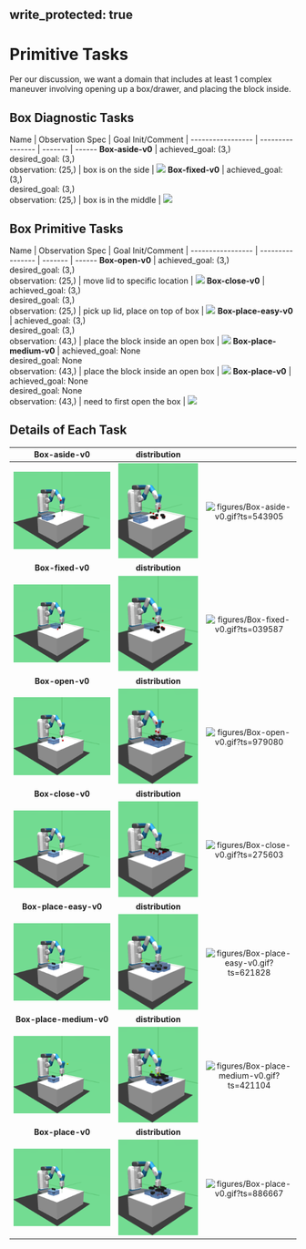 
write_protected: true
---

# Primitive Tasks

Per our discussion, we want a domain that includes at least 1 complex maneuver 
involving opening up a box/drawer, and placing the block inside. 

## Box Diagnostic Tasks
Name                     | Observation Spec                  | Goal Init/Comment     | 
-----------------        | ----------------                  | -------               | ------
**Box-aside-v0**         | achieved_goal: (3,)<br>desired_goal: (3,)<br>observation: (25,)    | box is on the side    | ![](figures/Box-aside-v0.gif)
**Box-fixed-v0**        | achieved_goal: (3,)<br>desired_goal: (3,)<br>observation: (25,)     | box is in the middle  | ![](figures/Box-fixed-v0.gif)

## Box Primitive Tasks

Name                     | Observation Spec                    | Goal Init/Comment                  | 
-----------------        | ----------------                    | -------                            | ------
**Box-open-v0**          | achieved_goal: (3,)<br>desired_goal: (3,)<br>observation: (25,)       | move lid to specific location      | ![](figures/Box-open-v0.gif)
**Box-close-v0**         | achieved_goal: (3,)<br>desired_goal: (3,)<br>observation: (25,)      | pick up lid, place on top of box   | ![](figures/Box-close-v0.gif)
**Box-place-easy-v0**    | achieved_goal: (3,)<br>desired_goal: (3,)<br>observation: (43,) | place the block inside an open box | ![](figures/Box-place-easy-v0.gif)
**Box-place-medium-v0**  | achieved_goal: None<br>desired_goal: None<br>observation: (43,) | place the block inside an open box | ![](figures/Box-place-medium-v0.gif)
**Box-place-v0**         | achieved_goal: None<br>desired_goal: None<br>observation: (43,)      | need to first open the box         | ![](figures/Box-place-v0.gif)

## Details of Each Task

| **Box-aside-v0** | **distribution** |   |
|:----------------:|:----------------:|:-:|
| ![figures/Box-aside-v0_init.png?ts=335480](figures/Box-aside-v0_init.png?ts=335480) | ![figures/Box-aside-v0_reset.png?ts=467326](figures/Box-aside-v0_reset.png?ts=467326) | ![figures/Box-aside-v0.gif?ts=543905](figures/Box-aside-v0.gif?ts=543905) |
| **Box-fixed-v0** | **distribution** |   |
| ![figures/Box-fixed-v0_init.png?ts=926958](figures/Box-fixed-v0_init.png?ts=926958) | ![figures/Box-fixed-v0_reset.png?ts=093375](figures/Box-fixed-v0_reset.png?ts=093375) | ![figures/Box-fixed-v0.gif?ts=039587](figures/Box-fixed-v0.gif?ts=039587) |
| **Box-open-v0** | **distribution** |   |
| ![figures/Box-open-v0_init.png?ts=452358](figures/Box-open-v0_init.png?ts=452358) | ![figures/Box-open-v0_reset.png?ts=589121](figures/Box-open-v0_reset.png?ts=589121) | ![figures/Box-open-v0.gif?ts=979080](figures/Box-open-v0.gif?ts=979080) |
| **Box-close-v0** | **distribution** |   |
| ![figures/Box-close-v0_init.png?ts=401699](figures/Box-close-v0_init.png?ts=401699) | ![figures/Box-close-v0_reset.png?ts=544369](figures/Box-close-v0_reset.png?ts=544369) | ![figures/Box-close-v0.gif?ts=275603](figures/Box-close-v0.gif?ts=275603) |
| **Box-place-easy-v0** | **distribution** |   |
| ![figures/Box-place-easy-v0_init.png?ts=348085](figures/Box-place-easy-v0_init.png?ts=348085) | ![figures/Box-place-easy-v0_reset.png?ts=455615](figures/Box-place-easy-v0_reset.png?ts=455615) | ![figures/Box-place-easy-v0.gif?ts=621828](figures/Box-place-easy-v0.gif?ts=621828) |
| **Box-place-medium-v0** | **distribution** |   |
| ![figures/Box-place-medium-v0_init.png?ts=473429](figures/Box-place-medium-v0_init.png?ts=473429) | ![figures/Box-place-medium-v0_reset.png?ts=785850](figures/Box-place-medium-v0_reset.png?ts=785850) | ![figures/Box-place-medium-v0.gif?ts=421104](figures/Box-place-medium-v0.gif?ts=421104) |
| **Box-place-v0** | **distribution** |   |
| ![figures/Box-place-v0_init.png?ts=974918](figures/Box-place-v0_init.png?ts=974918) | ![figures/Box-place-v0_reset.png?ts=123965](figures/Box-place-v0_reset.png?ts=123965) | ![figures/Box-place-v0.gif?ts=886667](figures/Box-place-v0.gif?ts=886667) |
